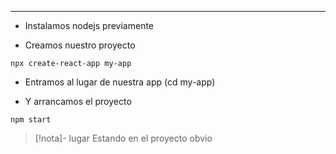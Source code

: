 
---
- Instalamos nodejs previamente 

- Creamos nuestro proyecto 
```
npx create-react-app my-app
```
- Entramos al lugar de nuestra app (cd my-app)

- Y arrancamos el proyecto 
```
npm start
```

>[!nota]-  lugar
>Estando en el proyecto obvio